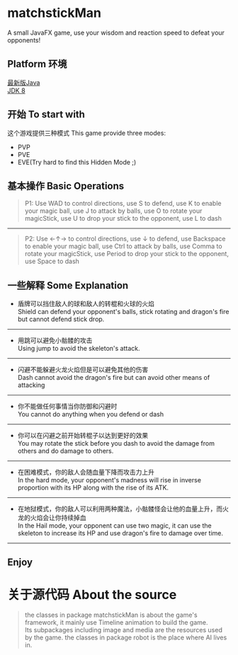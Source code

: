 # matchstickMan
  A small JavaFX game, use your wisdom and reaction speed to defeat your opponents!
  
## Platform 环境
[最新版Java](https://www.java.com/zh_CN/)  
[JDK 8](https://www.oracle.com/technetwork/java/javase/downloads/jdk8-downloads-2133151.html)
## 开始 To start with  
  这个游戏提供三种模式 This game provide three modes:
  * PVP
  * PVE
  * EVE(Try hard to find this Hidden Mode ;)
## 基本操作 Basic Operations
>P1: Use WAD to control directions, use S to defend, use K to enable your magic ball, use J to attack by balls, use O to rotate your magicStick, use U to drop your stick to the opponent, use L to dash  
****
>P2: Use ←↑→ to control directions, use ↓ to defend, use Backspace to enable your magic ball, use Ctrl to attack by balls, use Comma to rotate your magicStick, use Period to drop your stick to the opponent, use Space to dash  
  
## 一些解释 Some Explanation
* 盾牌可以挡住敌人的球和敌人的转棍和火球的火焰  
Shield can defend your opponent's balls, stick rotating and dragon's fire but cannot defend stick drop.
****
* 用跳可以避免小骷髅的攻击  
Using jump to avoid the skeleton's attack.
****
* 闪避不能躲避火龙火焰但是可以避免其他的伤害  
Dash cannot avoid the dragon's fire but can avoid other means of attacking
****
* 你不能做任何事情当你防御和闪避时  
You cannot do anything when you defend or dash
****
* 你可以在闪避之前开始转棍子以达到更好的效果  
You may rotate the stick before you dash to avoid the damage from others and do damage to others.
****
* 在困难模式，你的敌人会随血量下降而攻击力上升  
In the hard mode, your opponent's madness will rise in inverse proportion with its HP along with the rise of its ATK.
****
* 在地狱模式，你的敌人可以利用两种魔法，小骷髅怪会让他的血量上升，而火龙的火焰会让你持续掉血  
In the Hail mode, your opponent can use two magic, it can use the skeleton to increase its HP and use dragon's fire to damage over time.
****

## Enjoy

# 关于源代码 About the source
>the classes in package matchstickMan is about the game's framework, it mainly use Timeline animation to build the game.  
Its subpackages including image and media are the resources used by the game.
>the classes in package robot is the place where AI lives in.
